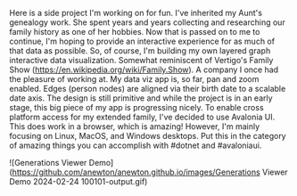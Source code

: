 Here is a side project I'm working on for fun.  I've inherited my Aunt's genealogy work.  She spent years and years collecting and researching our family history as one of her hobbies.  Now that is passed on to me to continue, I'm hoping to provide an interactive experience for as much of that data as possible.  So, of course, I'm building my own layered graph interactive data visualization.  Somewhat reminiscent of Vertigo's Family Show (https://en.wikipedia.org/wiki/Family.Show).  A company I once had the pleasure of working at.  My data viz app is, so far, pan and zoom enabled.  Edges (person nodes) are aligned via their birth date to a scalable date axis.  The design is still primitive and while the project is in an early stage, this big piece of my app is progressing nicely.  To enable cross platform access for my extended family, I've decided to use Avalonia UI.  This does work in a browser, which is amazing!  However, I'm mainly focusing on Linux, MacOS, and Windows desktops.  Put this in the category of amazing things you can accomplish with #dotnet and #avaloniaui.

![Generations Viewer Demo](https://github.com/anewton/anewton.github.io/images/Generations Viewer Demo 2024-02-24 100101-output.gif)
